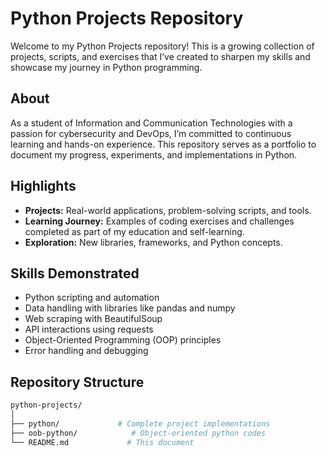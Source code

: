 # Python Projects Repository

Welcome to my Python Projects repository! This is a growing collection of projects, scripts, and exercises that I’ve created to sharpen my skills and showcase my journey in Python programming.

## About
As a student of Information and Communication Technologies with a passion for cybersecurity and DevOps, I’m committed to continuous learning and hands-on experience. This repository serves as a portfolio to document my progress, experiments, and implementations in Python.

## Highlights
- **Projects:** Real-world applications, problem-solving scripts, and tools.
- **Learning Journey:** Examples of coding exercises and challenges completed as part of my education and self-learning.
- **Exploration:** New libraries, frameworks, and Python concepts.

## Skills Demonstrated
- Python scripting and automation
- Data handling with libraries like pandas and numpy
- Web scraping with BeautifulSoup
- API interactions using requests
- Object-Oriented Programming (OOP) principles
- Error handling and debugging

## Repository Structure

```bash
python-projects/
│
├── python/             # Complete project implementations
├── oob-python/            # Object-oriented python codes
└── README.md             # This document
